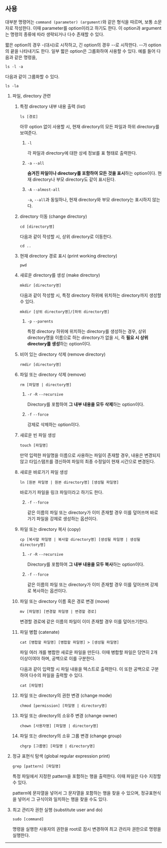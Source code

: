 ## 사용

대부분 명령어는 `command (parameter) (argument)`와 같은 형식을 따르며, 보통 소문자로 작성한다. 이때 parameter를 option이라고 하기도 한다. 이 option과 argument는 명령의 종류에 따라 생략되거나 다수 존재할 수 있다.

짧은 option의 경우 -(대시)로 시작하고, 긴 option의 경우 --로 시작한다. --가 option의 끝을 나타내기도 한다. 일부 짧은 option은 그룹화하여 사용할 수 있다. 예를 들어 다음과 같은 명령을,

```shell
ls -l -a
```

다음과 같이 그룹화할 수 있다.

```shell
ls -la
```

1.  파일, directory 관련

    1. 특정 directory 내부 내용 출력 (list)

       ```shell
       ls [경로]
       ```

       아무 option 없이 사용할 시, 현재 directory의 모든 파일과 하위 directory를 보여준다.

       1. `-l`

          각 파일과 directory에 대한 상세 정보를 표 형태로 출력한다.

       2. `-a` `--all`

          **숨겨진 파일이나 directory를 포함하여 모든 것을 표시**하는 option이다. 현재 directory나 부모 directory도 같이 표시된다.

       3. `-A` `--almost-all`

          `-a`, `--all`과 동일하나, 현재 directory와 부모 directory는 표시하지 않는다.

    2. directory 이동 (change directory)

       ```shell
       cd [directory명]
       ```

       다음과 같이 작성할 시, 상위 directory로 이동한다.

       ```shell
       cd ..
       ```

    3. 현재 directory 경로 표시 (print working directory)

       ```shell
       pwd
       ```

    4. 새로운 directory를 생성 (make directory)

       ```shell
       mkdir [directory명]
       ```

       다음과 같이 작성할 시, 특정 directory 하위에 위치하는 directory까지 생성할 수 있다.

       ```shell
       mkdir [상위 directory명]/[하위 directory명]
       ```

       1. `-p` `--parents`

          특정 directory 하위에 위치하는 directory를 생성하는 경우, 상위 directory명을 이름으로 하는 directory가 없을 시, 즉 **필요 시 상위 directory를 생성**하는 option이다.

    5. 비어 있는 directory 삭제 (remove directory)

       ```shell
       rmdir [directory명]
       ```

    6. 파일 또는 directory 삭제 (remove)

       ```shell
       rm [파일명 | directory명]
       ```

       1. `-r` `-R` `--recursive`

          Directory를 포함하여 **그 내부 내용을 모두 삭제**하는 option이다.

       2. `-f` `--force`

          강제로 삭제하는 option이다.

    7. 새로운 빈 파일 생성

       ```shell
       touch [파일명]
       ```

       만약 입력한 파일명을 이름으로 사용하는 파일이 존재할 경우, 내용은 변경되지 않고 타임스탬프를 갱신하여 파일의 최종 수정일이 현재 시간으로 변경된다.

    8. 새로운 바로가기 파일 생성

       ```shell
       ln [원본 파일명 | 원본 directory명] [생성될 파일명]
       ```

       바로가기 파일을 링크 파일이라고 하기도 한다.

       2. `-f` `--force`

          같은 이름의 파일 또는 directory가 이미 존재할 경우 이를 덮어쓰며 바로가기 파일을 강제로 생성하는 옵션이다.

    9. 파일 또는 directory 복사 (copy)

       ```shell
       cp [복사할 파일명 | 복사할 directory명] [생성될 파일명 | 생성될 directory명]
       ```

       1. `-r` `-R` `--recursive`

          Directory를 포함하여 **그 내부 내용을 모두 복사**하는 option이다.

       2. `-f` `--force`

          같은 이름의 파일 또는 directory가 이미 존재할 경우 이를 덮어쓰며 강제로 복사하는 옵션이다.

    10. 파일 또는 directory 이름 혹은 경로 변경 (move)

        ```shell
        mv [파일명] [변경할 파일명 | 변경할 경로]
        ```

        변경할 경로에 같은 이름의 파일이 이미 존재할 경우 이를 덮어쓰기한다.

    11. 파일 병합 (catenate)

        ```shell
        cat [병합할 파일명] [병합할 파일명] > [생성될 파일명]
        ```

        파일 여러 개를 병합한 새로운 파일을 만든다. 이때 병합할 파일은 당연히 2개 이상이여야 하며, 공백으로 이를 구분한다.

        다음과 같이 입력할 시 파일 내용을 텍스트로 출력한다. 이 또한 공백으로 구분하여 다수의 파일을 출력할 수 있다.

        ```shell
        cat [파일명]
        ```

    12. 파일 또는 directory의 권한 변경 (change mode)

        ```shell
        chmod [permission] [파일명 | directory명]
        ```

    13. 파일 또는 directory의 소유주 변경 (change owner)

        ```shell
        chown [사용자명] [파일명 | directory명]
        ```

    14. 파일 또는 directory의 소유 그룹 변경 (change group)

        ```shell
        chgrp [그룹명] [파일명 | directory명]
        ```

2.  정규 표현식 탐색 (global regular expression print)

    ```shell
    grep [pattern] [파일명]
    ```

    특정 파일에서 지정한 pattern을 포함하는 행을 출력한다. 이때 파일은 다수 지정할 수 있다.

    pattern에 문자열을 넣어서 그 문자열을 포함하는 행을 찾을 수 있으며, 정규표현식을 넣어서 그 규식이와 일치하는 행을 찾을 수도 있다.

3.  최고 관리자 권한 실행 (substitute user and do)

    ```shell
    sudo [command]
    ```

    명령을 실행한 사용자의 권한을 root로 잠시 변경하여 최고 관리자 권한으로 명령을 실행한다.

---
